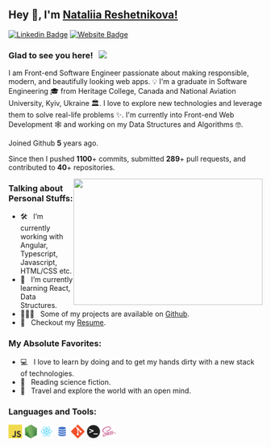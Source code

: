 ## Hey 👋, I'm [Nataliia Reshetnikova!](https://github.com/nataliia-reshetnikova/)

[![Linkedin Badge](https://img.shields.io/badge/-LinkedIn-0e76a8?style=flat-square&logo=Linkedin&logoColor=white)](https://linkedin.com/in/nataliiareshetnikova)
[![Website Badge](https://img.shields.io/badge/Website-3b5998?style=flat-square&logo=google-chrome&logoColor=white)](https://nataliiareshetnikova.wordpress.com/)

### Glad to see you here! &nbsp; ![](https://visitor-badge.glitch.me/badge?page_id=iampavangandhi.iampavangandhi&style=flat-square&color=0088cc)

I am Front-end Software Engineer passionate about making responsible, modern, and beautifully looking web apps. 💡 I'm a graduate in Software Engineering 🎓 from Heritage College, Canada and National Aviation University, Kyiv, Ukraine 🏛.  I love to explore new technologies and leverage them to solve real-life problems ✨. I'm currently into Front-end Web Development 🕸️ and working on my Data Structures and Algorithms 🤓.

Joined Github **5** years ago.

Since then I pushed **1100**+ commits, submitted **289**+ pull requests,  and contributed to **40**+  repositories.

<img align="right" height="250" width="375" alt="" src="https://raw.githubusercontent.com/iampavangandhi/iampavangandhi/master/gifs/coder.gif" />

### Talking about Personal Stuffs:

- 🛠 &nbsp; I’m currently working with Angular, <br /> Typescript, Javascript, HTML/CSS etc.
- 🚀 &nbsp; I’m currently learning React, Data Structures.
- 👨🏻‍💻 &nbsp; Some of my projects are available on [Github](https://github.com/nataliia-reshetnikova).
- 📝 &nbsp; Checkout my [Resume](https://github.com/iampavangandhi/iampavangandhi/blob/master/resume.pdf).

### My Absolute Favorites:

- 💻 &nbsp; I love to learn by doing and to get my hands dirty with a new stack of technologies.
- 📰 &nbsp; Reading science fiction.
- 🍕 &nbsp; Travel and explore the world with an open mind.

### Languages and Tools:

<code><img height="27" src="https://raw.githubusercontent.com/github/explore/80688e429a7d4ef2fca1e82350fe8e3517d3494d/topics/javascript/javascript.png" alt="javascript"></code>
<code><img height="27" src="https://raw.githubusercontent.com/github/explore/80688e429a7d4ef2fca1e82350fe8e3517d3494d/topics/nodejs/nodejs.png" alt="nodejs"></code>
<code><img height="27" src="https://raw.githubusercontent.com/github/explore/80688e429a7d4ef2fca1e82350fe8e3517d3494d/topics/react/react.png" alt="react"></code>
<code><img height="27" src="https://raw.githubusercontent.com/github/explore/80688e429a7d4ef2fca1e82350fe8e3517d3494d/topics/sql/sql.png" alt="sql"></code>
<code><img height="27" src="https://raw.githubusercontent.com/devicons/devicon/master/icons/git/git-original.svg" alt="git"></code>
<code><img height="27" src="https://raw.githubusercontent.com/github/explore/80688e429a7d4ef2fca1e82350fe8e3517d3494d/topics/terminal/terminal.png" alt="terminal"></code>
<code><img height="27" src="https://raw.githubusercontent.com/github/explore/80688e429a7d4ef2fca1e82350fe8e3517d3494d/topics/sass/sass.png" alt="sass"></code>
